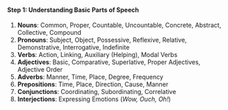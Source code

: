 #### **Step 1: Understanding Basic Parts of Speech**

1. **Nouns**: Common, Proper, Countable, Uncountable, Concrete, Abstract, Collective, Compound
2. **Pronouns**: Subject, Object, Possessive, Reflexive, Relative, Demonstrative, Interrogative, Indefinite
3. **Verbs**: Action, Linking, Auxiliary (Helping), Modal Verbs
4. **Adjectives**: Basic, Comparative, Superlative, Proper Adjectives, Adjective Order
5. **Adverbs**: Manner, Time, Place, Degree, Frequency
6. **Prepositions**: Time, Place, Direction, Cause, Manner
7. **Conjunctions**: Coordinating, Subordinating, Correlative
8. **Interjections**: Expressing Emotions (_Wow, Ouch, Oh!_)